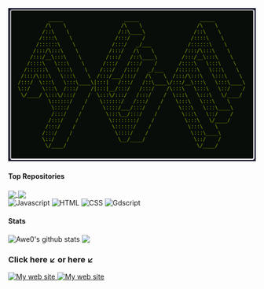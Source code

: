 <a href="https://awe0.github.io/portfolio.allan.github.io/">
  <img src="https://github.com/Awe0/Awe0/blob/main/icons/LogoAwe.png" alt="My web site"/>
</a>

#### Top Repositories

<a href="https://github.com/Awe0/Stellar-Station">
  <img align="center" src="https://github-readme-stats.vercel.app/api/pin/?username=Awe0&repo=Stellar-Station&theme=merko" />
</a>
<a href="https://github.com/Awe0/Ada_Tech_School">
  <img align="center" src="https://github-readme-stats.vercel.app/api/pin/?username=Awe0&repo=Ada_Tech_School&theme=merko" />
</a>

<div>
    <span>
        <img src="https://img.shields.io/badge/Javascript-0a0f0b?style=for-the-badge&logo=javascript" alt="Javascript">
    </span>
    <span>
        <img src="https://img.shields.io/badge/Html-0a0f0b?style=for-the-badge&logo=html5" alt="HTML">
    </span>
    <span>
        <img src="https://img.shields.io/badge/Css-0a0f0b?style=for-the-badge&logo=css3" alt="CSS">
    </span>
    <span>
        <img src="https://img.shields.io/badge/Gdscript-0a0f0b?style=for-the-badge&logo=godotengine" alt="Gdscript">
    </span>
</div>

#### Stats

<img align="center" src="https://github-readme-stats.vercel.app/api?username=Awe0&show_icons=true&theme=merko&rank_icon=github" alt="Awe0's github stats" />
<img align="center" src="https://github-readme-stats.vercel.app/api/top-langs/?username=Awe0&layout=compact&hide_progress=true&theme=merko" />

### Click here ↙️ or here ↙️

<div>
    <span>
      <a href="https://awe0.github.io/portfolio.allan.github.io/">
        <img src="https://img.shields.io/badge/Portfolio-0a0f0b?style=for-the-badge&logo=gnometerminal" alt="My web site"/>
      </a>
    </span>
    <span>
      <a href="https://awe0.github.io/portfolio.allan.github.io/src/cv.pdf">
        <img src="https://img.shields.io/badge/CV-0a0f0b?style=for-the-badge&logo=gnometerminal" alt="My web site"/>
      </a>
    </span>
</div>
